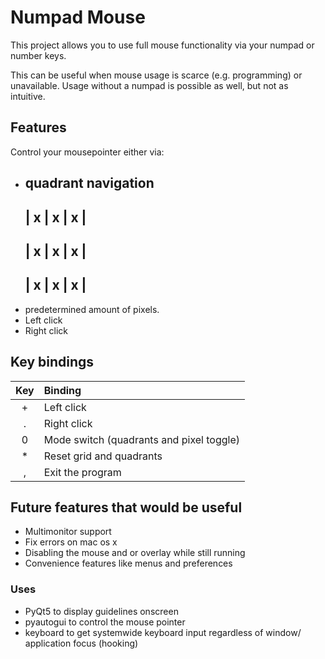 # Numpad Mouse

This project allows you to use full mouse functionality via your numpad or number keys.

This can be useful when mouse usage is scarce (e.g. programming) or unavailable. Usage without a numpad is possible as well, but not as intuitive.

## Features 

Control your mousepointer either via:  
*  quadrant navigation   
    -------------------
    |  x  |  x  |  x  |
    -------------------   
    |  x  |  x  |  x  |
    -------------------    
    |  x  |  x  |  x  |
    -------------------
*  predetermined amount of pixels.  
* Left click  
* Right click  

## Key bindings

| Key        | Binding           
| :-------------: |:-------------| 
| \+      | Left click | 
| \.      | Right click | 
| 0      | Mode switch (quadrants and pixel toggle) | 
| \*      | Reset grid and quadrants | 
| \,     | Exit the program | 

## Future features that would be useful

* Multimonitor support
* Fix errors on mac os x
* Disabling the mouse and or overlay while still running
* Convenience features like menus and preferences

### Uses

* PyQt5 to display guidelines onscreen
* pyautogui to control the mouse pointer
* keyboard to get systemwide keyboard input regardless of window/ application focus (hooking) 

